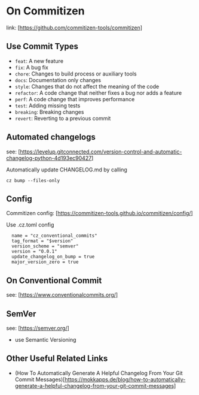 # On Commitizen

link: [https://github.com/commitizen-tools/commitizen]


## Use Commit Types

- `feat`: A new feature
- `fix`: A bug fix
- `chore`: Changes to build process or auxiliary tools
- `docs`: Documentation only changes
- `style`: Changes that do not affect the meaning of the code
- `refactor`: A code change that neither fixes a bug nor adds a feature
- `perf`: A code change that improves performance
- `test`: Adding missing tests
- `breaking`: Breaking changes
- `revert`: Reverting to a previous commit


## Automated changelogs
see: [https://levelup.gitconnected.com/version-control-and-automatic-changelog-python-4d193ec90427]

Automatically update CHANGELOG.md by calling
```
cz bump --files-only
```


## Config
Commitizen config: [https://commitizen-tools.github.io/commitizen/config/]

Use .cz.toml config
```
  name = "cz_conventional_commits"
  tag_format = "$version"
  version_scheme = "semver"
  version = "0.0.1"
  update_changelog_on_bump = true
  major_version_zero = true
```

## On Conventional Commit
see: [https://www.conventionalcommits.org/]

## SemVer
see: [https://semver.org/]

- use Semantic Versioning 


## Other Useful Related Links

- (How To Automatically Generate A Helpful Changelog From Your Git Commit Messages)[https://mokkapps.de/blog/how-to-automatically-generate-a-helpful-changelog-from-your-git-commit-messages]


